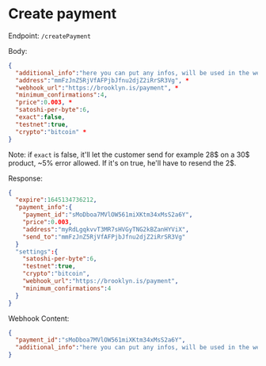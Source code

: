 # Create payment
Endpoint: `/createPayment`

Body:
```json
{
  "additional_info":"here you can put any infos, will be used in the webhook, so you can put the id for example of your customer", *
  "address":"mmFzJnZ5RjVfAFPjbJfnu2djZ2iRrSR3Vg", *
  "webhook_url":"https://brooklyn.is/payment", *
  "minimum_confirmations":4,
  "price":0.003, *
  "satoshi-per-byte":6,
  "exact":false,
  "testnet":true, 
  "crypto":"bitcoin" *
}
```
Note: if `exact` is false, it'll let the customer send for example 28$ on a 30$ product, ~5% error allowed. If it's on true, he'll have to resend the 2$.

Response:
```json
{
  "expire":1645134736212,
  "payment_info":{
    "payment_id":"sMoDboa7MVlOW561miXKtm34xMsS2a6Y",
    "price":0.003,
    "address":"myRdLgqkvvT3MR7sHVGyTNG2kBZanHYViX",
    "send_to":"mmFzJnZ5RjVfAFPjbJfnu2djZ2iRrSR3Vg" 
  }
  "settings":{
    "satoshi-per-byte":6,
    "testnet":true,
    "crypto":"bitcoin",
    "webhook_url":"https://brooklyn.is/payment",
    "minimum_confirmations":4
  }
}
```

Webhook Content:
```json
{
  "payment_id":"sMoDboa7MVlOW561miXKtm34xMsS2a6Y",
  "additional_info":"here you can put any infos, will be used in the webhook, so you can put the id for example of your customer"  
}
```
